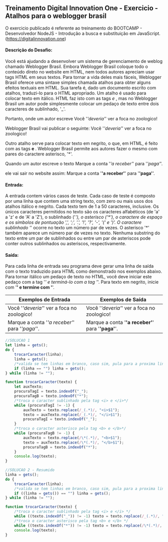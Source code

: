## Treinamento Digital Innovation One - Exercicio - Atalhos para o weblogger brasil

O exercicio publicado é referente ao treinamento do BOOTCAMP - Desenvolvedor NodeJS -  Introdução a busca e substituição em JavaScript.
(https://digitalinnovation.one)

#### Descrição do Desafio:

Você está ajudando a desenvolver um sistema de gerenciamento de weblog chamado Weblogger Brasil. Embora Weblogger Brasil coloque todo o conteúdo direto no website em HTML, nem todos autores apreciam usar tags HTML em seus textos. Para tornar a vida deles mais fáceis, Weblogger Brasil oferece uma sintaxe simples chamada atalhos para obter alguns efeitos textuais em HTML. Sua tarefa é, dado um documento escrito com atalhos, traduzi-lo para o HTML apropriado.
Um atalho é usado para colocar texto em itálico. HTML faz isto com as tags <i> e </i>, mas no Weblogger Brasil um autor pode simplesmente colocar um pedaço de texto entre dois caracteres de sublinhado, '_'. 

Portanto, onde um autor escreve
  Você '_'deveria'_' ver a foca no zoologico!
                
Weblogger Brasil vai publicar o seguinte:
  Você '<i>'deveria'</i>' ver a foca no zoologico!
                
Outro atalho serve para colocar texto em negrito, o que, em HTML, é feito com as tags <b> e </b>. Weblogger Brasil permite aos autores fazer o mesmo com pares do caractere asterisco, '*'. 

Quando um autor escreve o texto
  Marque a conta '*'a receber'*' para '*'paga'*'.
                
ele vai sair no website assim:
  Marque a conta '<b>'a receber'</b>' para '<b>'paga'</b>'.


#### Entrada:

A entrada contem vários casos de teste. Cada caso de teste é composto por uma linha que contem uma string texto, com zero ou mais usos dos atalhos itálico e negrito. Cada texto tem de 1 a 50 caracteres, inclusive. Os únicos caracteres permitidos no texto são os caracteres alfabéticos (de 'a' a 'z' e de 'A' a 'Z'), o sublinhado ('_'), o asterisco ('*'), o caractere de espaço e os símbolos de pontuação ',', ';', '.', '!', '?', '-', '(' e ')'. O caractere sublinhado '_' ocorre no texto um número par de vezes. O asterisco '*' também aparece um número par de vezes no texto. Nenhuma substring do texto entre um par de sublinhados ou entre um par de asteriscos pode conter outros sublinhados ou asteriscos, respectivamente.

#### Saída:

Para cada linha de entrada seu programa deve gerar uma linha de saída com o texto traduzido para HTML como demonstrado nos exemplos abaixo. Para tornar itálico um pedaço de texto no HTML, você deve iniciar este pedaço com a tag '<i>' e terminá-lo com a tag '</i>'. Para texto em negrito, inicie com '<b>' e termine com '</b>'.

Exemplos de Entrada  | Exemplos de Saída
------------- | -------------
Você '_'deveria'_' ver a foca no zoologico! | Você '<i>'deveria'</i>' ver a foca no zoologico!
Marque a conta '*'a receber'*' para '*'paga'*'. | Marque a conta '<b>'a receber'</b>' para '<b>'paga'</b>'.


```javascript
//SOLUCAO 1
let linha = gets();
do {
    trocarCaracter(linha);
    linha = gets();
    /*valida se tem linhas em branco, caso sim, pula para a proxima linha*/
    if (linha == "") linha = gets();
} while (linha != "");

function trocarCaracter(texto) {
    let auxTexto;
    procuraTagI = texto.indexOf("_");
    procuraTagB = texto.indexOf("*");
    /*troca o caracter sublinhado pela tag <i> e </i>*/
    while (procuraTagI != -1) {
        auxTexto = texto.replace(/_(.*)/, "<i>$1");
        texto = auxTexto.replace(/_(.*)/, "</i>$1");
        procuraTagI = texto.indexOf("_");
    }
    /*troca o caracter asterisco pela tag <b> e </b>*/
    while (procuraTagB != -1) {
        auxTexto = texto.replace(/\*(.*)/, "<b>$1");
        texto = auxTexto.replace(/\*(.*)/, "</b>$1");
        procuraTagB = texto.indexOf("*");
    }
    console.log(texto);
}

//SOLUCAO 2 - Resumido
linha = gets();
do {
    trocarCaracter(linha);
    /*valida se tem linhas em branco, caso sim, pula para a proxima linha*/
    if ((linha = gets()) == "") linha = gets();
} while (linha != "");

function trocarCaracter(texto) {
    /*troca o caracter sublinhado pela tag <i> e </i> */
    while ((texto.indexOf("_")) != -1) texto = texto.replace(/_(.*)/, "<i>$1").replace(/_(.*)/, "</i>$1");
    /*troca o caracter asterisco pela tag <b> e </b> */
    while ((texto.indexOf("*")) != -1) texto = texto.replace(/\*(.*)/, "<b>$1").replace(/\*(.*)/, "</b>$1");
    console.log(texto);
}
```
